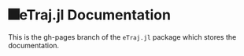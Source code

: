 # 🎆eTraj.jl Documentation

This is the gh-pages branch of the `eTraj.jl` package which stores the documentation.